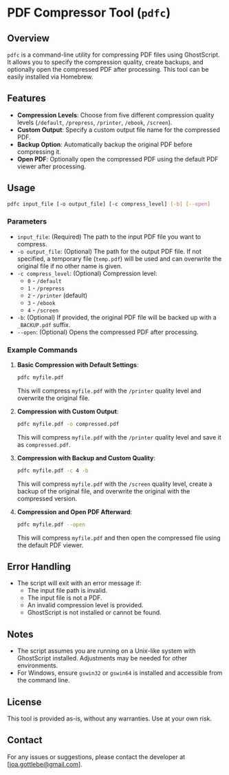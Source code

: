 
# PDF Compressor Tool (`pdfc`)

## Overview

`pdfc` is a command-line utility for compressing PDF files using GhostScript. It allows you to specify the compression quality, create backups, and optionally open the compressed PDF after processing. This tool can be easily installed via Homebrew.

## Features

- **Compression Levels**: Choose from five different compression quality levels (`/default`, `/prepress`, `/printer`, `/ebook`, `/screen`).
- **Custom Output**: Specify a custom output file name for the compressed PDF.
- **Backup Option**: Automatically backup the original PDF before compressing it.
- **Open PDF**: Optionally open the compressed PDF using the default PDF viewer after processing.

## Usage

```bash
pdfc input_file [-o output_file] [-c compress_level] [-b] [--open]
```

### Parameters

- `input_file`: (Required) The path to the input PDF file you want to compress.
- `-o output_file`: (Optional) The path for the output PDF file. If not specified, a temporary file (`temp.pdf`) will be used and can overwrite the original file if no other name is given.
- `-c compress_level`: (Optional) Compression level:
  - `0` - `/default`
  - `1` - `/prepress`
  - `2` - `/printer` (default)
  - `3` - `/ebook`
  - `4` - `/screen`
- `-b`: (Optional) If provided, the original PDF file will be backed up with a `_BACKUP.pdf` suffix.
- `--open`: (Optional) Opens the compressed PDF after processing.

### Example Commands

1. **Basic Compression with Default Settings**:
    ```bash
    pdfc myfile.pdf
    ```
    This will compress `myfile.pdf` with the `/printer` quality level and overwrite the original file.

2. **Compression with Custom Output**:
    ```bash
    pdfc myfile.pdf -o compressed.pdf
    ```
    This will compress `myfile.pdf` with the `/printer` quality level and save it as `compressed.pdf`.

3. **Compression with Backup and Custom Quality**:
    ```bash
    pdfc myfile.pdf -c 4 -b
    ```
    This will compress `myfile.pdf` with the `/screen` quality level, create a backup of the original file, and overwrite the original with the compressed version.

4. **Compression and Open PDF Afterward**:
    ```bash
    pdfc myfile.pdf --open
    ```
    This will compress `myfile.pdf` and then open the compressed file using the default PDF viewer.

## Error Handling

- The script will exit with an error message if:
  - The input file path is invalid.
  - The input file is not a PDF.
  - An invalid compression level is provided.
  - GhostScript is not installed or cannot be found.

## Notes

- The script assumes you are running on a Unix-like system with GhostScript installed. Adjustments may be needed for other environments.
- For Windows, ensure `gswin32` or `gswin64` is installed and accessible from the command line.

## License

This tool is provided as-is, without any warranties. Use at your own risk.

## Contact

For any issues or suggestions, please contact the developer at [joa.gottlebe@gmail.com].
